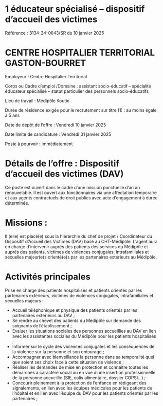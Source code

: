 # 1 éducateur spécialisé – dispositif d’accueil des victimes

Référence : 3134-24-0043/SR du 10 janvier 2025

# CENTRE HOSPITALIER TERRITORIAL GASTON-BOURRET

Employeur : Centre Hospitalier Territorial

Corps ou Cadre d’emploi /Domaine : assistant socio-éducatif – spécialité éducateur spécialisé – statut particulier des personnels socio-éducatifs

Lieu de travail : Médipôle Koutio

Durée de résidence exigée pour le recrutement sur titre (1) : au moins égale à 5 ans

Date de dépôt de l’offre : Vendredi 10 janvier 2025

Date limite de candidature : Vendredi 31 janvier 2025

Poste à pourvoir : immédiatement

# Détails de l’offre : Dispositif d’accueil des victimes (DAV)

Ce poste est ouvert dans le cadre d’une mission ponctuelle d’un an renouvelable. Il est ouvert aux fonctionnaires via une affectation temporaire et aux agents contractuels de droit publics avec acte d’engagement à durée déterminée.

# Missions :

Il (elle) est placé(e) sous la hiérarchie du chef de projet / Coordinateur du Dispositif d’Accueil des Victimes (DAV) basé au CHT-Médipôle. L’agent aura en charge d’intervenir auprès des patients des services du Médipôle et auprès des patients, victimes de violences conjugales, intrafamiliales et sexuelles majeur(e)s orienté(e)s par les partenaires extérieurs au Médipôle.

# Activités principales

Prise en charge des patients hospitalisés et patients orientés par les partenaires extérieurs, victimes de violences conjugales, intrafamiliales et sexuelles majeurs :

- Accueil téléphonique et physique des patients orientés par les partenaires extérieurs au DAV ;
- Se rendre au chevet des patients du Médipôle sur demande des soignants de l’établissement ;
- Evaluer les situations sociales des personnes accueillies au DAV en lien avec les assistantes sociales du Médipôle pour les patients hospitalisés ;
- Informer sur le cycle des violences conjugales et les conséquences de la violence sur la personne et son entourage ;
- Accompagner avec bienveillance la personne dans sa temporalité quel que soient ses choix face à cette situation de violence ;
- Réaliser les demandes de mise en protection et connaitre toutes les démarches à caractère social ou en vue d’une insertion professionnelle de la personne accueillie (SIE, colis alimentaire, dossier COPSI…) ;
- Concourir pleinement à la protection de l’enfance en rédigeant des signalements, en lien avec les équipes médicales pour les patients de l’hôpital et en lien avec l’équipe du DAV pour les patients orientés par les partenaires ;